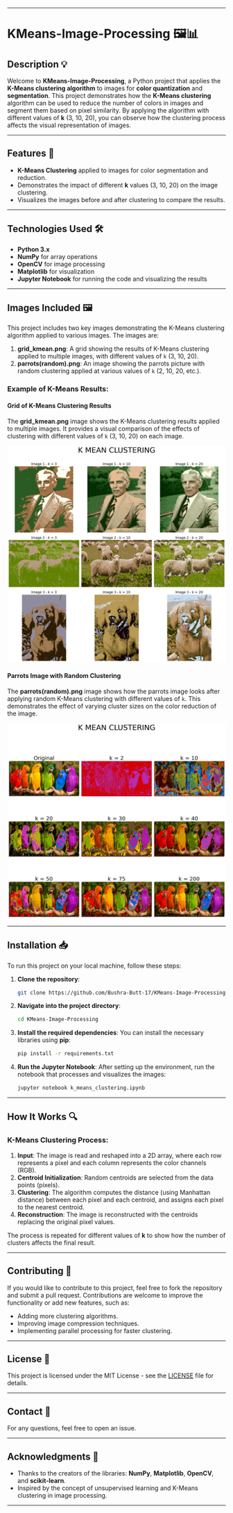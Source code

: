 
---

# **KMeans-Image-Processing** 🖼️📊

## **Description** 💡
Welcome to **KMeans-Image-Processing**, a Python project that applies the **K-Means clustering algorithm** to images for **color quantization** and **segmentation**. This project demonstrates how the **K-Means clustering** algorithm can be used to reduce the number of colors in images and segment them based on pixel similarity. By applying the algorithm with different values of **k** (3, 10, 20), you can observe how the clustering process affects the visual representation of images.

---

## **Features** 🌟
- **K-Means Clustering** applied to images for color segmentation and reduction.
- Demonstrates the impact of different **k** values (3, 10, 20) on the image clustering.
- Visualizes the images before and after clustering to compare the results.

---

## **Technologies Used** 🛠️
- **Python 3.x**
- **NumPy** for array operations
- **OpenCV** for image processing
- **Matplotlib** for visualization
- **Jupyter Notebook** for running the code and visualizing the results

---

## **Images Included** 🖼️
This project includes two key images demonstrating the K-Means clustering algorithm applied to various images. The images are:

1. **grid_kmean.png**: A grid showing the results of K-Means clustering applied to multiple images, with different values of `k` (3, 10, 20).
2. **parrots(random).png**: An image showing the parrots picture with random clustering applied at various values of `k` (2, 10, 20, etc.).

### **Example of K-Means Results:**

#### **Grid of K-Means Clustering Results**
The **grid_kmean.png** image shows the K-Means clustering results applied to multiple images. It provides a visual comparison of the effects of clustering with different values of `k` (3, 10, 20) on each image.

![Grid of K-Means Clustering](images/grid_kmean.png)

#### **Parrots Image with Random Clustering**
The **parrots(random).png** image shows how the parrots image looks after applying random K-Means clustering with different values of `k`. This demonstrates the effect of varying cluster sizes on the color reduction of the image.

![Parrots with Random Clustering](images/parrots(random).png)

---

## **Installation** 📥
To run this project on your local machine, follow these steps:

1. **Clone the repository**:
    ```bash
    git clone https://github.com/Bushra-Butt-17/KMeans-Image-Processing.git
    ```

2. **Navigate into the project directory**:
    ```bash
    cd KMeans-Image-Processing
    ```

3. **Install the required dependencies**:
    You can install the necessary libraries using **pip**:
    ```bash
    pip install -r requirements.txt
    ```

4. **Run the Jupyter Notebook**:
    After setting up the environment, run the notebook that processes and visualizes the images:
    ```bash
    jupyter notebook k_means_clustering.ipynb
    ```

---

## **How It Works** 🔍
### **K-Means Clustering Process:**

1. **Input**: The image is read and reshaped into a 2D array, where each row represents a pixel and each column represents the color channels (RGB).
2. **Centroid Initialization**: Random centroids are selected from the data points (pixels).
3. **Clustering**: The algorithm computes the distance (using Manhattan distance) between each pixel and each centroid, and assigns each pixel to the nearest centroid.
4. **Reconstruction**: The image is reconstructed with the centroids replacing the original pixel values.

The process is repeated for different values of **k** to show how the number of clusters affects the final result.

---

## **Contributing** 🤝
If you would like to contribute to this project, feel free to fork the repository and submit a pull request. Contributions are welcome to improve the functionality or add new features, such as:
- Adding more clustering algorithms.
- Improving image compression techniques.
- Implementing parallel processing for faster clustering.

---

## **License** 📜
This project is licensed under the MIT License - see the [LICENSE](LICENSE) file for details.

---

## **Contact** 📧
For any questions, feel free to open an issue.

---

## **Acknowledgments** 🙏
- Thanks to the creators of the libraries: **NumPy**, **Matplotlib**, **OpenCV**, and **scikit-learn**.
- Inspired by the concept of unsupervised learning and K-Means clustering in image processing.

---

